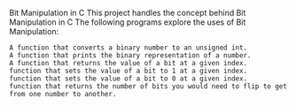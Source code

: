 

Bit Manipulation in C This project handles the concept behind Bit Manipulation in C The following programs explore the uses of Bit Manipulation:

    A function that converts a binary number to an unsigned int.
    A function that prints the binary representation of a number.
    A function that returns the value of a bit at a given index.
    function that sets the value of a bit to 1 at a given index.
    function that sets the value of a bit to 0 at a given index.
    function that returns the number of bits you would need to flip to get from one number to another.


